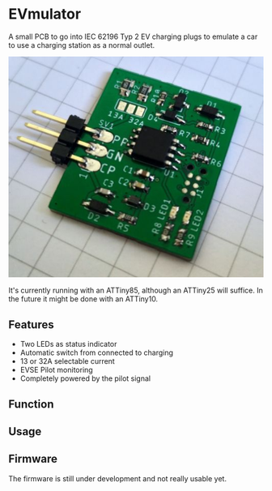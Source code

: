 # EVmulator
A small PCB to go into IEC 62196 Typ 2 EV charging plugs to emulate a car to use a charging station as a normal outlet.

<img src="./doc/evmulator_proto.jpg" width="600">

It's currently running with an ATTiny85, although an ATTiny25 will suffice. In the future it might be done with an ATTiny10.

## Features
* Two LEDs as status indicator
* Automatic switch from connected to charging
* 13 or 32A selectable current
* EVSE Pilot monitoring
* Completely powered by the pilot signal

## Function

## Usage

## Firmware
The firmware is still under development and not really usable yet.